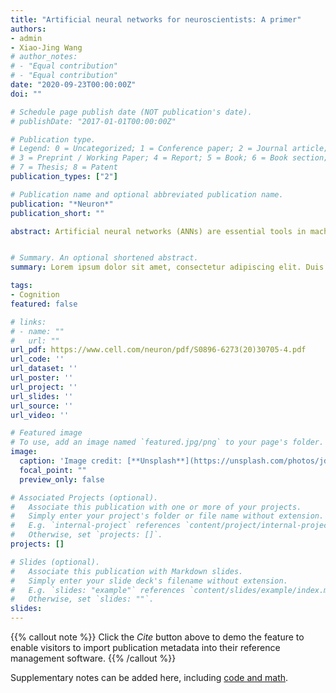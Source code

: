 ```yaml
---
title: "Artificial neural networks for neuroscientists: A primer"
authors:
- admin
- Xiao-Jing Wang
# author_notes:
# - "Equal contribution"
# - "Equal contribution"
date: "2020-09-23T00:00:00Z"
doi: ""

# Schedule page publish date (NOT publication's date).
# publishDate: "2017-01-01T00:00:00Z"

# Publication type.
# Legend: 0 = Uncategorized; 1 = Conference paper; 2 = Journal article;
# 3 = Preprint / Working Paper; 4 = Report; 5 = Book; 6 = Book section;
# 7 = Thesis; 8 = Patent
publication_types: ["2"]

# Publication name and optional abbreviated publication name.
publication: "*Neuron*"
publication_short: ""

abstract: Artificial neural networks (ANNs) are essential tools in machine learning that have drawn increasing attention in neuroscience. Besides offering powerful techniques for data analysis, ANNs provide a new approach for neuroscientists to build models for complex behaviors, heterogeneous neural activity, and circuit connectivity, as well as to explore optimization in neural systems, in ways that traditional models are not designed for. In this pedagogical Primer, we introduce ANNs and demonstrate how they have been fruitfully deployed to study neuroscientific questions. We first discuss basic concepts and methods of ANNs. Then, with a focus on bringing this mathematical framework closer to neurobiology, we detail how to customize the analysis, structure, and learning of ANNs to better address a wide range of challenges in brain research. To help readers garner hands-on experience, this Primer is accompanied with tutorial-style code in PyTorch and Jupyter Notebook, covering major topics.


# Summary. An optional shortened abstract.
summary: Lorem ipsum dolor sit amet, consectetur adipiscing elit. Duis posuere tellus ac convallis placerat. Proin tincidunt magna sed ex sollicitudin condimentum.

tags:
- Cognition
featured: false

# links:
# - name: ""
#   url: ""
url_pdf: https://www.cell.com/neuron/pdf/S0896-6273(20)30705-4.pdf
url_code: ''
url_dataset: ''
url_poster: ''
url_project: ''
url_slides: ''
url_source: ''
url_video: ''

# Featured image
# To use, add an image named `featured.jpg/png` to your page's folder. 
image:
  caption: 'Image credit: [**Unsplash**](https://unsplash.com/photos/jdD8gXaTZsc)'
  focal_point: ""
  preview_only: false

# Associated Projects (optional).
#   Associate this publication with one or more of your projects.
#   Simply enter your project's folder or file name without extension.
#   E.g. `internal-project` references `content/project/internal-project/index.md`.
#   Otherwise, set `projects: []`.
projects: []

# Slides (optional).
#   Associate this publication with Markdown slides.
#   Simply enter your slide deck's filename without extension.
#   E.g. `slides: "example"` references `content/slides/example/index.md`.
#   Otherwise, set `slides: ""`.
slides:
---
```


{{% callout note %}}
Click the *Cite* button above to demo the feature to enable visitors to import publication metadata into their reference management software.
{{% /callout %}}

Supplementary notes can be added here, including [code and math](https://sourcethemes.com/academic/docs/writing-markdown-latex/).
